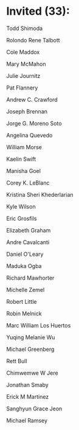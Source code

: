 # Invited (33):

Todd Shimoda

Rolondo Rene Talbott

Cole Maddox

Mary McMahon 

Julie Journitz

Pat Flannery

Andrew C. Crawford 

Joseph Brennan

Jorge G. Moreno Soto

Angelina Quevedo

William Morse

Kaelin Swift

Manisha Goel

Corey K. LeBlanc

Kristina Sheri Khederlarian

Kyle Wilson

Eric Grosfils

Elizabeth Graham

Andre Cavalcanti

Daniel O'Leary

Maduka Ogba

Richard Mawhorter

Michelle Zemel

Robert Little

Robin Melnick

Marc William Los Huertos

Yuqing Melanie Wu

Michael Greenberg

Rett Bull

Chimwemwe W Jere

Jonathan Smaby

Erick M Martinez

Sanghyun Grace Jeon

Michael Ramsey
